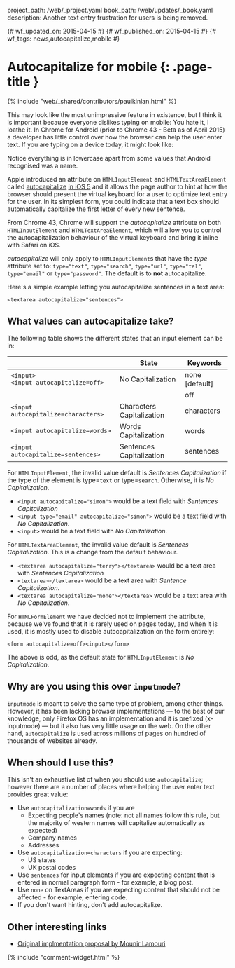 project_path: /web/_project.yaml
book_path: /web/updates/_book.yaml
description: Another text entry frustration for users is being removed.

{# wf_updated_on: 2015-04-15 #}
{# wf_published_on: 2015-04-15 #}
{# wf_tags: news,autocapitalize,mobile #}

# Autocapitalize for mobile {: .page-title }

{% include "web/_shared/contributors/paulkinlan.html" %}

This may look like the most unimpressive feature in existence, but I think it is important because everyone dislikes typing on mobile: You hate it, I loathe it. In Chrome for Android (prior to Chrome 43 -  Beta as of April 2015) a developer has little control over how the browser can  help the user enter text. If you are typing on a device today, it might look  like:


Notice everything is in lowercase apart from some values that Android recognised was a name.

Apple introduced an attribute on `HTMLInputElement` and
`HTMLTextAreaElement` called [autocapitalize](https://developer.apple.com/library/safari/documentation/AppleApplications/Reference/SafariHTMLRef/Articles/Attributes.html#//apple_ref/doc/uid/TP40008058-autocapitalize) [in iOS 5](https://developer.apple.com/library/safari/documentation/AppleApplications/Reference/SafariHTMLRef/Articles/Attributes.html#//apple_ref/doc/uid/TP40008058-autocapitalize)
and it allows the page author to hint at how the browser should present the
virtual keyboard for a user to optimize text entry for the user.  In its
simplest form, you could indicate that a text box should automatically
capitalize the first letter of every new sentence.

From Chrome 43, Chrome will support the _autocapitalize_ attribute on both
`HTMLInputElement` and `HTMLTextAreaElement`, which will allow you to control
the autocapitalization behaviour of the virtual keyboard and bring it inline
with Safari on iOS.

_autocapitalize_ will only apply to `HTMLInputElement`s that have
the _type_ attribute set to: `type="text"`, `type="search"`, `type="url"`, `type="tel"`,
`type="email"` or `type="password"`. The default is to **not** autocapitalize.

Here's a simple example letting you autocapitalize sentences in a text area:

`<textarea autocapitalize="sentences">`


## What values can autocapitalize take?

The following table shows the different states that an input element can be in:

<table class="mdl-data-table mdl-js-data-table">
<thead>
<tr>
<th></th>
<th>State</th>
<th>Keywords</th>
</tr>
</thead>
<tbody>
<tr>
<td><code>&lt;input&gt;</code><br>
<code>&lt;input autocapitalize=off&gt;</code>
</td>
<td>No Capitalization</td>
<td>none [default]</td>
</tr>
<tr>
<td></td>
<td></td>
<td>off</td>
</tr>
<tr>
<td><code>&lt;input autocapitalize=characters&gt;</code></td>
<td>Characters Capitalization</td>
<td>characters</td>
</tr>
<tr>
<td><code>&lt;input autocapitalize=words&gt;</code></td>
<td>Words Capitalization</td>
<td>words</td>
</tr>
<tr>
<td><code>&lt;input autocapitalize=sentences&gt;</code></td>
<td>Sentences Capitalization</td>
<td>sentences</td>
</tr>
</tbody>
</table>


For `HTMLInputElement`, the invalid value default is _Sentences Capitalization_ if the type of the element is type=`text` or type=`search`. Otherwise, it is _No Capitalization_.

*  `<input autocapitalize="simon">` would be a text field with _Sentences Capitalization_  
*  `<input type="email" autocapitalize="simon">` would be a text field with _No Capitalization_.  
*  `<input>` would be a text field with _No Capitalization_.

For `HTMLTextAreaElement`, the invalid value default is _Sentences
Capitalization_. This is a change from the default behaviour.

*  `<textarea autocapitalize="terry"></textarea>` would be a text area with _Sentences Capitalization_  
*  `<textarea></textarea>` would be a text area with _Sentence Capitalization_.
*  `<textarea autocapitalize="none"></textarea>` would be a text area with _No Capitalization_.

For `HTMLFormElement` we have decided not to implement the attribute, because we've
found that it is rarely used on pages today, and when it is used, it is mostly
used to disable autocapitalization on the form entirely:

`<form autocapitalize=off><input></form>`

The above is odd, as the default state for `HTMLInputElement` is _No Capitalization_.

## Why are you using this over `inputmode`?

`inputmode` is meant to solve the same type of problem, among other things.
However, it has been lacking browser implementations &mdash; to the best of our
knowledge, only Firefox OS has an implementation and it is prefixed
(x-inputmode) &mdash; but it also has very little usage on the web. On the other hand,
`autocapitalize` is used across millions of pages on hundred of thousands of
websites already.

## When should I use this?

This isn't an exhaustive list of when you should use `autocapitalize`; however
there are a number of places where helping the user enter text provides great value:

* Use `autocapitalization=words` if you are
    * Expecting people's names (note: not all names follow this rule, but the
      majority of western names will capitalize automatically as expected)
    * Company names
    * Addresses
* Use `autocapitalization=characters` if you are expecting:
    * US states
    * UK postal codes
* Use `sentences` for input elements if you are expecting content
  that is entered in normal paragraph form - for example, a blog post.
* Use `none` on TextAreas if you are expecting content that should not be affected - for example, entering code.
* If you don't want hinting, don't add autocapitalize.

## Other interesting links

* [Original implmentation proposal by Mounir Lamouri](https://github.com/mounirlamouri/html-autocapitalize/blob/master/proposal.md)


{% include "comment-widget.html" %}
